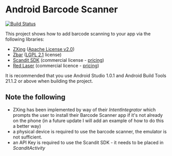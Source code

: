 Android Barcode Scanner
=======================

[![Build Status](https://travis-ci.org/SingingBush/android-barcodescanner-examples.png)](https://travis-ci.org/SingingBush/android-barcodescanner-examples)

This project shows how to add barcode scanning to your app via the following libraries:

- [ZXing](https://github.com/zxing/zxing/) ([Apache License v2.0](http://www.apache.org/licenses/LICENSE-2.0.html))
- [Zbar](http://zbar.sourceforge.net/) ([LGPL 2.1](http://www.gnu.org/licenses/old-licenses/lgpl-2.1.html) license)
- [Scandit SDK](http://scandit.com) (commercial license - [pricing](http://www.scandit.com/pricing/))
- [Red Laser](http://redlaser.com/developers/) (commercial licence - [pricing](http://redlaser.com/developers/pricing/))

It is recommended that you use Android Studio 1.0.1 and Android Build Tools 21.1.2 or above when building the project.

## Note the following ##
- ZXing has been implemented by way of their _IntentIntegrator_ which prompts the user to install their Barcode Scanner app if it's not already on the phone (in a future update I will add an example of how to do this a better way)
- a physical device is required to use the barcode scanner, the emulator is not sufficient.
- an API Key is required to use the Scandit SDK - it needs to be placed in _ScanditActivity_
